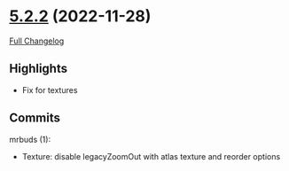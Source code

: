 # [5.2.2](https://github.com/WeakAuras/WeakAuras2/tree/5.2.2) (2022-11-28)

[Full Changelog](https://github.com/WeakAuras/WeakAuras2/compare/5.2.1...5.2.2)

## Highlights

 - Fix for textures 

## Commits

mrbuds (1):

- Texture: disable legacyZoomOut with atlas texture and reorder options

